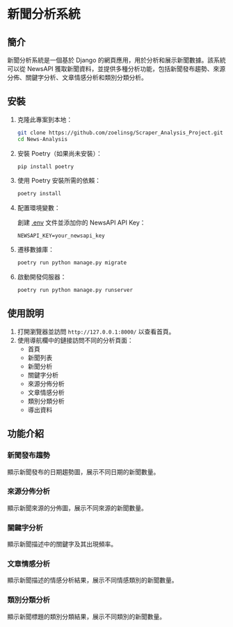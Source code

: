 # 新聞分析系統

## 簡介

新聞分析系統是一個基於 Django 的網頁應用，用於分析和展示新聞數據。該系統可以從 NewsAPI 獲取新聞資料，並提供多種分析功能，包括新聞發布趨勢、來源分佈、關鍵字分析、文章情感分析和類別分類分析。

## 安裝

1. 克隆此專案到本地：

    ```sh
    git clone https://github.com/zoelinsg/Scraper_Analysis_Project.git
    cd News-Analysis
    ```

2. 安裝 Poetry（如果尚未安裝）：

    ```sh
    pip install poetry
    ```

3. 使用 Poetry 安裝所需的依賴：

    ```sh
    poetry install
    ```

4. 配置環境變數：

    創建 [.env](http://_vscodecontentref_/2) 文件並添加你的 NewsAPI API Key：

    ```env
    NEWSAPI_KEY=your_newsapi_key
    ```

5. 遷移數據庫：

    ```sh
    poetry run python manage.py migrate
    ```

6. 啟動開發伺服器：

    ```sh
    poetry run python manage.py runserver
    ```

## 使用說明

1. 打開瀏覽器並訪問 `http://127.0.0.1:8000/` 以查看首頁。
2. 使用導航欄中的鏈接訪問不同的分析頁面：
    - 首頁
    - 新聞列表
    - 新聞分析
    - 關鍵字分析
    - 來源分佈分析
    - 文章情感分析
    - 類別分類分析
    - 導出資料

## 功能介紹

### 新聞發布趨勢

顯示新聞發布的日期趨勢圖，展示不同日期的新聞數量。

### 來源分佈分析

顯示新聞來源的分佈圖，展示不同來源的新聞數量。

### 關鍵字分析

顯示新聞描述中的關鍵字及其出現頻率。

### 文章情感分析

顯示新聞描述的情感分析結果，展示不同情感類別的新聞數量。

### 類別分類分析

顯示新聞標題的類別分類結果，展示不同類別的新聞數量。

